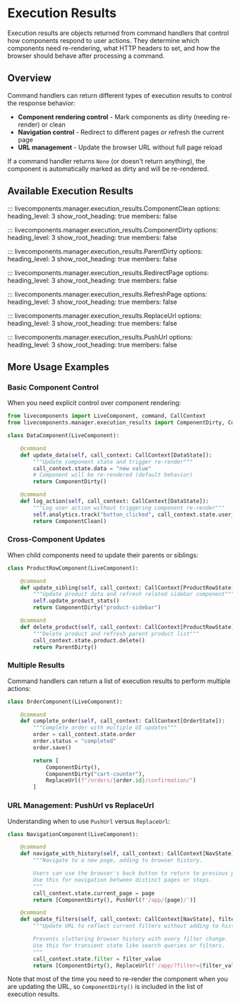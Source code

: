 # Execution Results

Execution results are objects returned from command handlers that control how components respond to user actions. They determine which components need re-rendering, what HTTP headers to set, and how the browser should behave after processing a command.

## Overview

Command handlers can return different types of execution results to control the response behavior:

- **Component rendering control** - Mark components as dirty (needing re-render) or clean
- **Navigation control** - Redirect to different pages or refresh the current page
- **URL management** - Update the browser URL without full page reload

If a command handler returns `None` (or doesn't return anything), the component is automatically marked as dirty and will be re-rendered.

## Available Execution Results

::: livecomponents.manager.execution_results.ComponentClean
    options:
      heading_level: 3
      show_root_heading: true
      members: false



::: livecomponents.manager.execution_results.ComponentDirty
    options:
      heading_level: 3
      show_root_heading: true
      members: false

::: livecomponents.manager.execution_results.ParentDirty
    options:
      heading_level: 3
      show_root_heading: true
      members: false

::: livecomponents.manager.execution_results.RedirectPage
    options:
      heading_level: 3
      show_root_heading: true
      members: false

::: livecomponents.manager.execution_results.RefreshPage
    options:
      heading_level: 3
      show_root_heading: true
      members: false

::: livecomponents.manager.execution_results.ReplaceUrl
    options:
      heading_level: 3
      show_root_heading: true
      members: false

::: livecomponents.manager.execution_results.PushUrl
    options:
      heading_level: 3
      show_root_heading: true
      members: false

## More Usage Examples

### Basic Component Control

When you need explicit control over component rendering:

```python
from livecomponents import LiveComponent, command, CallContext
from livecomponents.manager.execution_results import ComponentDirty, ComponentClean

class DataComponent(LiveComponent):

    @command
    def update_data(self, call_context: CallContext[DataState]):
        """Update component state and trigger re-render"""
        call_context.state.data = "new value"
        # Component will be re-rendered (default behavior)
        return ComponentDirty()

    @command
    def log_action(self, call_context: CallContext[DataState]):
        """Log user action without triggering component re-render"""
        self.analytics.track("button_clicked", call_context.state.user_id)
        return ComponentClean()
```

### Cross-Component Updates

When child components need to update their parents or siblings:

```python
class ProductRowComponent(LiveComponent):

    @command
    def update_sibling(self, call_context: CallContext[ProductRowState]):
        """Update product data and refresh related sidebar component"""
        self.update_product_stats()
        return ComponentDirty("product-sidebar")

    @command
    def delete_product(self, call_context: CallContext[ProductRowState]):
        """Delete product and refresh parent product list"""
        call_context.state.product.delete()
        return ParentDirty()
```

### Multiple Results

Command handlers can return a list of execution results to perform multiple actions:

```python
class OrderComponent(LiveComponent):

    @command
    def complete_order(self, call_context: CallContext[OrderState]):
        """Complete order with multiple UI updates"""
        order = call_context.state.order
        order.status = "completed"
        order.save()

        return [
            ComponentDirty(),
            ComponentDirty("cart-counter"),
            ReplaceUrl(f"/orders/{order.id}/confirmation/")
        ]
```

### URL Management: PushUrl vs ReplaceUrl

Understanding when to use `PushUrl` versus `ReplaceUrl`:

```python
class NavigationComponent(LiveComponent):

    @command
    def navigate_with_history(self, call_context: CallContext[NavState], page: str):
        """Navigate to a new page, adding to browser history.

        Users can use the browser's back button to return to previous pages.
        Use this for navigation between distinct pages or steps.
        """
        call_context.state.current_page = page
        return [ComponentDirty(), PushUrl(f'/app/{page}/')]

    @command
    def update_filters(self, call_context: CallContext[NavState], filter_value: str):
        """Update URL to reflect current filters without adding to history.

        Prevents cluttering browser history with every filter change.
        Use this for transient state like search queries or filters.
        """
        call_context.state.filter = filter_value
        return [ComponentDirty(), ReplaceUrl(f'/app/?filter={filter_value}')]
```

Note that most of the time you need to re-render the component when you are updating the URL, so `ComponentDirty()` is included in the list of execution results.
